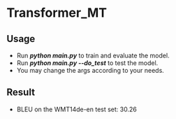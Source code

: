 # Transformer_MT
## Usage
- Run ***python main.py*** to train and evaluate the model.
- Run ***python main.py --do_test*** to test the model.
- You may change the args according to your needs.
## Result
- BLEU on the WMT14de-en test set: 30.26
